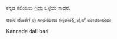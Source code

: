 ಕನ್ನಡ ಕಲಿಯಲು [ಇದು](https://play.google.com/store/apps/details?id=com.pgjpb.learnkannada&hl=en)  ಒಳ್ಳೆಯ ಸಾಧನ.

ಅದರ ಜೊತೆಗೆ [ಈ](https://play.google.com/store/apps/details?id=com.sriandroid.justkannada)
ಸಾಧನದಿಂದ ಕನ್ನಡದಲ್ಲಿ ಟೈಪ್ ಮಾಡಬಹುದು

Kannada dali bari
